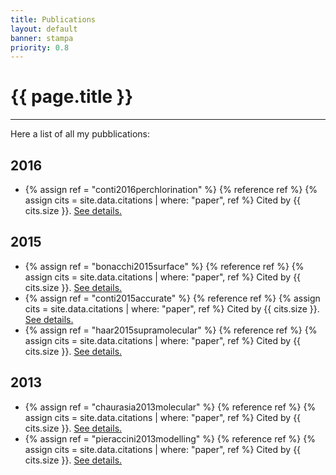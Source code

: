 ```yaml
---
title: Publications
layout: default
banner: stampa
priority: 0.8
---
```


{{ page.title }}
================
---

Here a list of all my pubblications:

## 2016
 - {% assign ref = "conti2016perchlorination" %} {% reference ref %} {% assign cits = site.data.citations | where: "paper", ref %} Cited by {{ cits.size }}. [See details.](bib/{{ref}}.html)

## 2015
 - {% assign ref = "bonacchi2015surface" %} {% reference ref %} {% assign cits = site.data.citations | where: "paper", ref %} Cited by {{ cits.size }}. [See details.](bib/{{ref}}.html)
 - {% assign ref = "conti2015accurate" %} {% reference ref %} {% assign cits = site.data.citations | where: "paper", ref %} Cited by {{ cits.size }}. [See details.](bib/{{ref}}.html)
 - {% assign ref = "haar2015supramolecular" %} {% reference ref %} {% assign cits = site.data.citations | where: "paper", ref %} Cited by {{ cits.size }}. [See details.](bib/{{ref}}.html)

## 2013
 - {% assign ref = "chaurasia2013molecular" %} {% reference ref %} {% assign cits = site.data.citations | where: "paper", ref %} Cited by {{ cits.size }}. [See details.](bib/{{ref}}.html)
 - {% assign ref = "pieraccini2013modelling" %} {% reference ref %} {% assign cits = site.data.citations | where: "paper", ref %} Cited by {{ cits.size }}. [See details.](bib/{{ref}}.html)

